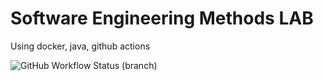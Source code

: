 # Software Engineering Methods LAB
 
Using docker, java, github actions

![GitHub Workflow Status (branch)](https://img.shields.io/github/actions/workflow/status/Blade-iii/sem/.github/workflows/main.yml.yml?branch=master)